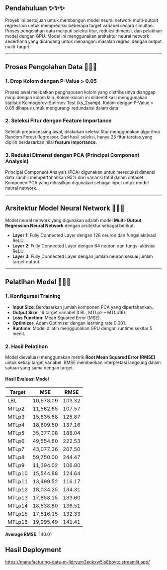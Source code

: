 ## Pendahuluan ✨✨✨

Proyek ini bertujuan untuk membangun model neural network multi-output regression untuk memprediksi beberapa target variabel secara simultan. Proses pengolahan data meliputi seleksi fitur, reduksi dimensi, dan pelatihan model dengan GPU. Model ini menggunakan arsitektur neural network sederhana yang dirancang untuk menangani masalah regresi dengan output multi-target.

---

## Proses Pengolahan Data 🌟🌟🌟

### 1. **Drop Kolom dengan P-Value > 0.05**

Proses awal melibatkan penghapusan kolom yang distribusinya dianggap mirip dengan kolom lain. Kolom-kolom ini diidentifikasi menggunakan statistik Kolmogorov-Smirnov Test (ks\_2samp). Kolom dengan P-Value > 0.05 dihapus untuk mengurangi redundansi dalam data.

### 2. **Seleksi Fitur dengan Feature Importance**

Setelah preprocessing awal, dilakukan seleksi fitur menggunakan algoritma Random Forest Regressor. Dari hasil seleksi, hanya 25 fitur teratas yang dipilih berdasarkan nilai **feature importance**.

### 3. **Reduksi Dimensi dengan PCA (Principal Component Analysis)**

Principal Component Analysis (PCA) digunakan untuk mereduksi dimensi data sambil mempertahankan 95% dari variansi total dalam dataset. Komponen PCA yang dihasilkan digunakan sebagai input untuk model neural network.

---

## Arsitektur Model Neural Network 🤖🤖🤖

Model neural network yang digunakan adalah model **Multi-Output Regression Neural Network** dengan arsitektur sebagai berikut:

- **Layer 1**: Fully Connected Layer dengan 128 neuron dan fungsi aktivasi ReLU.
- **Layer 2**: Fully Connected Layer dengan 64 neuron dan fungsi aktivasi ReLU.
- **Layer 3**: Fully Connected Layer dengan jumlah neuron sesuai jumlah target output.

---

## Pelatihan Model 🚀🚀🚀

### 1. **Konfigurasi Training**

- **Input Size**: Berdasarkan jumlah komponen PCA yang dipertahankan.
- **Output Size**: 16 target variabel (LBL, MTLp2 – MTLp16).
- **Loss Function**: Mean Squared Error (MSE).
- **Optimizer**: Adam Optimizer dengan learning rate 0.001.
- **Runtime**: Model dilatih menggunakan GPU dengan runtime sekitar 5 menit.

### 2. **Hasil Pelatihan**

Model dievaluasi menggunakan metrik **Root Mean Squared Error (RMSE)** untuk setiap target variabel. RMSE memberikan interpretasi langsung dalam satuan yang sama dengan target.

#### Hasil Evaluasi Model

| Target | MSE       | RMSE   |
| ------ | --------- | ------ |
| LBL    | 10,678.09 | 103.32 |
| MTLp2  | 11,562.65 | 107.57 |
| MTLp3  | 15,835.68 | 125.87 |
| MTLp4  | 18,809.50 | 137.16 |
| MTLp5  | 35,377.08 | 188.04 |
| MTLp6  | 49,554.80 | 222.53 |
| MTLp7  | 43,077.36 | 207.50 |
| MTLp8  | 59,750.00 | 244.47 |
| MTLp9  | 11,394.02 | 106.80 |
| MTLp10 | 15,544.88 | 124.64 |
| MTLp11 | 13,499.52 | 116.17 |
| MTLp12 | 18,034.25 | 134.31 |
| MTLp13 | 17,858.15 | 133.60 |
| MTLp14 | 18,638.80 | 136.51 |
| MTLp15 | 17,516.15 | 132.33 |
| MTLp16 | 19,995.49 | 141.41 |

**Average RMSE**: 140.01

## Hasil Deployment
https://manufacturing-data-m-ljdryum3eqkxw5is8boytc.streamlit.app/
